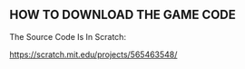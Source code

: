 ##  HOW TO DOWNLOAD THE GAME CODE

The Source Code Is In Scratch:

https://scratch.mit.edu/projects/565463548/
